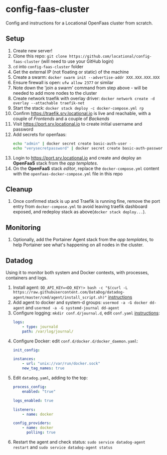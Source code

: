 # config-faas-cluster
Config and instructions for a Locational OpenFaas cluster from scratch.

## Setup

1. Create new server!
1. Clone this repo: `git clone https://github.com/locational/config-faas-cluster` (will need to use your GitHub login)
1. `cd` into `config-faas-cluster` folder
1. Get the external IP (not floating or static) of the machine
1. Create a swarm: `docker swarm init --advertise-addr XXX.XXX.XXX.XXX`
1. Ensure firewall is open: `ufw allow 2377` or similar
1. Note down the 'join a swarm' command from step above - will be needed to add more nodes to the cluster
1. Create network traefik with overlay driver: `docker network create -d overlay --attachable traefik-net`
1. Start the stack: `docker stack deploy -c docker-compose.yml rp`
1. Confirm https://traefik.srv.locational.io is live and reachable, with a couple of _Frontends_ and a couple of _Backends_
1. Visit https://port.srv.locational.io to create initial username and password
1. Add secrets for openfaas:
    ```sh
    echo "admin" | docker secret create basic-auth-user -
    echo "verysecretpassword" | docker secret create basic-auth-password -
    ```
1. Login to https://port.srv.locational.io and create and deploy an **OpenFaaS** stack from the _app templates_.
1. On the **OpenFaaS** stack _editor_, replace the `docker-compose.yml` content with the `openfaas-docker-compose.yml` file in this repo

## Cleanup
1. Once confirmed stack is up and Traefik is running fine, remove the port entry from `docker-compose.yml` to avoid leaving traefik dashboard exposed, and redeploy stack as above(`docker stack deploy...`).

## Monitoring  
1. Optionally, add the Portainer Agent stack from the _app templates_, to help Portainer see what's happening on all nodes in the cluster.


## Datadog

Using it to monitor both system and Docker contexts, with processes, containers and logs.

1. Install agent: `DD_API_KEY=<DD_KEY!> bash -c "$(curl -L https://raw.githubusercontent.com/DataDog/datadog-agent/master/cmd/agent/install_script.sh)"` [instructions](https://app.datadoghq.com/account/settings#agent/ubuntu)
2. Add agent to docker and system-d groups: `usermod -a -G docker dd-agent` and `usermod -a -G systemd-journal dd-agent`
3. Configure logging: `mkdir conf.d/journal.d`, edit `conf.yaml` [instructions](https://docs.datadoghq.com/integrations/journald/):
    ```yaml
    logs:
        - type: journald
        path: /var/log/journal/
    ```
4. Configure Docker: edit `conf.d/docker.d/docker_daemon.yaml`:
    ```yaml
    init_config:

    instances:
        - url: "unix://var/run/docker.sock"
        new_tag_names: true
    ```
4. Edit `datadog.yaml`, adding to the top:
    ```yaml
    process_config:
        enabled: "true"

    logs_enabled: true

    listeners:
        - name: docker

    config_providers:
        - name: docker
          polling: true
    ```
5. Restart the agent and check status: `sudo service datadog-agent restart` and `sudo service datadog-agent status`